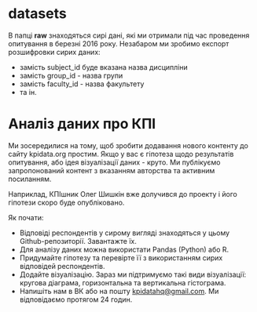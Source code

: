 # datasets

В папці **raw** знаходяться сирі дані, які ми отримали під час проведення опитування в березні 2016 року.
Незабаром ми зробимо експорт розшифровки сирих даних:

* замість subject_id буде вказана назва дисципліни
* замість group_id - назва групи
* замість faculty_id - назва факультету
* та ін.

# Аналіз даних про КПІ


Ми зосередилися на тому, щоб зробити додавання нового контенту до сайту kpidata.org простим.
Якщо у вас є гіпотеза щодо результатів опитування, або ідея візуалізації даних - круто. 
Ми публікуємо запропонований контент з вказанням авторства та активним посиланням. 

Наприклад, КПІшник Олег Шишкін вже долучився до проекту і його гіпотези скоро буде опубліковано.

Як почати:

* Відповіді респондентів у сирому вигляді знаходяться у цьому Github-репозиторії. Завантажте їх.
* Для аналізу даних можна використати Pandas (Python) або R.
* Придумайте гіпотезу та перевірте її з використанням сирих відповідей респондентів.
* Додайте візуалізацію. Зараз ми підтримуємо такі види візуалізації: кругова діаграма, горизонтальна та вертикальна гістограма.
* Напишіть нам в ВК або на пошту kpidatahq@gmail.com. Ми відповідаємо протягом 24 годин.
